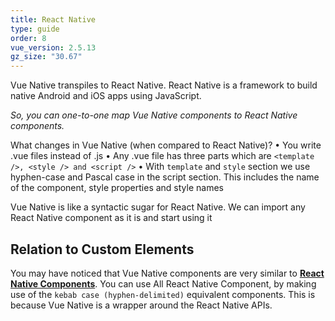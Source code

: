 ```yaml
---
title: React Native
type: guide
order: 8
vue_version: 2.5.13
gz_size: "30.67"
---
```


Vue Native transpiles to React Native. React Native is a framework to build native Android and iOS apps using JavaScript.

*So, you can one-to-one map Vue Native components to React Native components.*

What changes in Vue Native (when compared to React Native)?
• You write .vue files instead of .js
• Any .vue file has three parts which are `<template />, <style /> and <script />`
• With `template` and `style` section we use hyphen-case and Pascal case in the script section. This includes the name of the component, style properties and style names

Vue Native is like a syntactic sugar for React Native. We can import any React Native component as it is and start using it

## Relation to Custom Elements

You may have noticed that Vue Native components are very similar to [**React Native Components**](https://facebook.github.io/react-native/docs/getting-started.html). You can use All React Native Component, by making use of the `kebab case (hyphen-delimited)` equivalent components. This is because Vue Native is a wrapper around the React Native APIs.